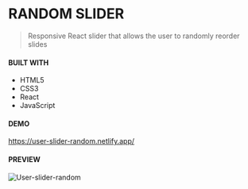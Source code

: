 # RANDOM SLIDER
> Responsive React slider that allows the user to randomly reorder slides

#### BUILT WITH

* HTML5
* CSS3
* React
* JavaScript

#### DEMO

https://user-slider-random.netlify.app/

#### PREVIEW

![User-slider-random](https://github.com/JuliaCMint/user-slider-random/assets/105377899/0724a67d-9170-4b77-8c25-a59bdb99e9e2)
